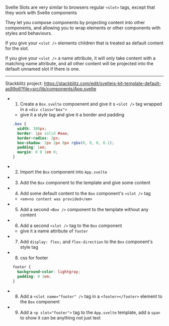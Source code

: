 Svelte Slots are very similar to browsers regular `<slot>` tags, except that they work with Svelte components

They let you compose components by projecting content into other components, and allowing you to wrap elements or other components with styles and behaviours.

If you give your `<slot />` elements children that is treated as default content for the slot.

If you give your `<slot />` a name attribute, it will only take content with a matching name attribute, and all other content will be projected into the default unnamed slot if there is one.

---

Stackblitz project:
https://stackblitz.com/edit/sveltejs-kit-template-default-as89o6?file=src/lib/components/App.svelte

- 1. Create a `Box.svelte` compoenent and give it s `<slot />` tag wrapped in a `<div class="box">`
  - give it a style tag and give it a border and padding
  ```css
  .box {
    width: 300px;
    border: 1px solid #aaa;
    border-radius: 2px;
    box-shadow: 2px 2px 8px rgba(0, 0, 0, 0.1);
    padding: 1em;
    margin: 0 0 1em 0;
  }
  ```
- 2. Import the `Box` component into `App.svelte`
- 3. Add the `Box` component to the template and give some content
- 4. Add some default content to the `Box` component's `<slot />` tag
  - `<em>no content was provided</em>`
- 5. Add a second `<Box />` component to the template without any content
- 6. Add a second `<slot />` tag to the `Box` component
  - give it a name attribute of `footer`
- 7. Add `display: flex;` and `flex-direction` to the `Box` component's style tag
- 8. css for footer
  ```css
  footer {
    background-color: lightgray;
    padding: 0 1em;
  }
  ```
- 8. Add a `<slot name="footer" />` tag in a `<footer></footer>` element to the `Box` component
- 9. Add a `<p slot="footer">` tag to the `App.svelte` template, add a `span` to show it can be anything not just text
